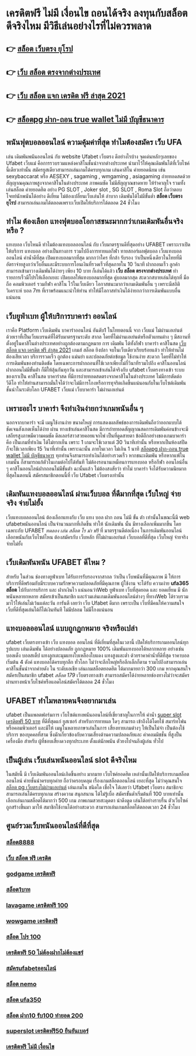 # เครดิตฟรี ไม่มี เงื่อนไข ถอนได้จริง ลงทุนกับสล็อต ดีจริงไหม มีวิธีเล่นอย่างไรที่ไม่ควรพลาด

## 👉 [สล็อต เว็บตรง ยุโรป](https://www.ufaeat.com/register/)
## 👉 [เว็บ สล็อต ตรงจากต่างประเทศ](https://www.ufaeat.com/regis-ufabet-master-free/)
## 👉 [เว็บ สล็อต แจก เครดิต ฟรี ล่าสุด 2021](https://www.ufaeat.com/)
## 👉 [สล็อตpg ฝาก-ถอน true wallet ไม่มี บัญชีธนาคาร](https://www.ufaeat.com/credit-free-50/)

## พนันฟุตบอลออนไลน์    ความคุ้มค่าที่สุด ทำไมต้องสมัคร เว็บ UFA 

เล่น เดิมพันพนันออนไลน์ กับ website  Ufabet เว็บตรง ดีอย่างไรบ้าง จุดเด่นหลักๆเลยของ  Ufabet เว็บแม่  คือการรวบรวมแหล่งคาสิโนชั้นนำจากต่างประเทศ นำมาไว้ให้คุณเดิมพันได้ที่เว็บไซค์นี้เดียวเท่านั้น สมัครยูสเดียวสามารถเล่นเกมได้ครบทุกเกม เล่นคาสิโน ค่ายยอดนิยม  เช่น  sexybaccarat หรือ AESEXY , sagaming , wmgaming , asiagaming ถ่ายทอดสดด้วยสัญญาณคุณภาพสูงจากคาสิโนในต่างประเทศ ภาพคมชัด  ไม่มีสัญญาณขาดหาย  ให้รำคาญใจ  รวมทั้งเล่นสล็อต ค่ายยอดฮิต  อย่าง PG SLOT , Joker slot , SG SLOT , Roma Slot ถือว่าตอบโจทย์นักพนันได้อย่าง ดีเยี่ยม  ไม่ต้องเปลี่ยนเว็บเล่นให้ ลำบาก เดิมพันได้ไม่มีขั้นต่ำ **สล็อต เว็บตรง ยุโรป** สามารถเล่นเกมได้ตลอดเพราะเว็บเปิดให้บริการได้ตลอด 24 ชั่วโมง


## ทำไม ต้องเลือก แทงฟุตบอลโอกาสชนะมากกว่าเกมเดิมพันอื่นจริงหรือ ?

แทงบอล เว็บไหนดี ทำไมต้องแทงบอลออนไลน์ กับ  เว็บมาตรฐานดีที่สุดอย่าง UFABET เพราะเราเปิดให้บริการ แทงบอล อย่างเป็นทางการ รวมไปถึงการทายผลกีฬา ทายสกอร์ผลฟุตบอล เว็บแทงบอลออนไลน์  ค่าน้ำดีที่สุด เปิดแทงบอลมากที่สุด มากกว่าใคร ที่กล้า รับรอง ว่าเป็นหนึ่งเดียวในไทยที่มีอัตราจ่ายสูงกว่าเว็บอื่นและมีระบบการโอนเงินที่รวดเร็วที่สุดภายใน 10 วินาที ฝากถอนเร็ว ลูกค้าสามารถเข้ามาวางเดิมพันได้ง่ายๆ เพียง 10 บาท ก็เล่นได้แล้ว **เว็บ สล็อต ตรงจากต่างประเทศ** ทำรายการเร็วมีโปรให้เลือกเยอะ เปิดบอลให้แทงบอลมากที่สุด คู่บอลมากสุด  สะดวกสบายเล่นได้ทุกที่ มือถือ คอมพิวเตอร์ รวมกีฬา คาสิโน ไว้ในเว็บเดียว โอกาสชนะมากว่าเกมเดิมพันอื่น ๆ เพราะมีสถิติ  วิเคราะห์ บอล 7m ที่เราพร้อมแนะนำให้ท่าน ทำให้มีโอกาสทำเงินได้ง่ายกกว่าการเดิมพันแบบอื่นแน่นอน


##  เว็บยูฟ่าเบท ผู้ให้บริการบาคาร่า ออนไลน์

เราคือ Platform เว็บเดิมพัน บาคาร่าออนไลน์ อันดับ1 ในไทยตอนนี้ จาก เว็บแม่  ไม่ผ่านเอเย่นต์ ด้วยเราที่เป็นเว็บแบรนด์ที่ได้รับมาตรฐานระดับ สากล โดยที่ไม่ผ่านเอเย่นต์หรือตัวแทนต่าง ๆ มีสถานที่ตั้งอยู่ในคาสิโนต่างประเทศอย่างถูกต้องตามกฏหมาย การ เดิมพัน ได้ทั้งกีฬา บาคาร่า คาสิโนสด [เว็บ สล็อต แจก เครดิต ฟรี ล่าสุด 2021](https://www.ufaeat.com/credit-free-50/) เกมส์ สล็อต ยิงปลา จบในเว็บเดียวเรียบร้อยแล้ว ทำให้ท่านไม่ต้องเสียเวลา บริการรวดเร็ว ถูกต้อง แม่นยำ และปลอดภัยต่อข้อมูล ใช้งานง่าย สะดวก โดยที่ไม่ทำให้การเดิมพันของท่านติดขัด โดยเฉพาะการฝากถอนที่ใช้เวลาเพียงไม่กี่วินาทีรวมไปถึง คาสิโนออนไลน์ฝากถอนไม่มีขั้นต่ํา ก็มีให้ลุ้นกันทุกวัน และสามารถเข้าเล่นได้จริงกับ  ufabet เว็บตรงทางเข้า  ระบบของเราเป็น คาสิโนสด บาคาร่าสด ที่มีการถ่ายทอดสดตรงจากคาสิโนในต่างประเทศ ไม่มีการตัดต่อวีดีโอ ทำให้ท่านสามารถมั่นใจได้ว่าจะไม่มีการโกงหรือการทุจริตเกิดขึ้นแน่นอนกับในเว็บไซต์เดิมพันชั้นนำในระดับโลก UFABET เว็บแม่ เว็บบาคาร่า ไม่ผ่านเอเย่นต์


##  เพราะอะไร  บาคาร่า จึงทำเงินง่ายกว่าเกมพนันอื่น ๆ 

นอกจากบาคาร่า จะมี  เมนูใช้งานง่าย  ขนาดใหญ่ การแสดงผลลัพธ์ของการเดิมพันถือว่าออกแบบได้ชัดเจนสังเกตเห็นได้ง่าย ผ่าน ทางเข้าเล่นคาสิโนสด  มีการถ่ายทอดสัญญาณสดการเดิมพันค่อนข้างจะมีเสถียรสูงภาพมีความคมชัด ดีลเลอร์สาวสวยคอยแจกไพ่ เป็นที่ดูดสายตา ข้อดีอีกอย่างของเกมบาคาร่าคือ เป็นเกมที่ทำเงิน  ได้ไม่ยากเย็น  เพราะ 1 เกมจะใช้เวลาแต่ 30 วินาทีเท่านั้น หรือหากเป็นห้องสปีด ก็จะใช้เวลาเพียง 15  วินาที่เท่านั้น เพราะฉะนั้น  ภายในเวลา ไม่เกิน 1 นาที [สล็อตpg ฝาก-ถอน true wallet ไม่มี บัญชีธนาคาร](https://www.ufaeat.com/ทางเข้ายูฟ่าเบท-ufabet/) ทุกท่านจึงสามารถทำเงินได้อย่างรวดเร็ว หากชนะเดิมพัน หรือหากแพ้ในเกมนั้น ก็สามารถแก้ตัวในเกมต่อไปได้ทันที ไม่ต้องรอนานเหมือนการแทงบอล หรือกีฬา ออนไลน์อื่น ๆ คาสิโนออนไลน์ฝากถอนไม่มีขั้นต่ํา ฉะนั้นแล้ว ไม่ต้องสงสัยว่า ทำไม่ บาคาร่า จึงได้รับความนิยมากที่สุดในตอนนี้ สมัครสมาชิกตอนนี้ที่  เว็บ Ufabet  เว็บตรงเท่านั้น


##  เดิมพันแทงบอลออนไลน์ ผ่านเว็บบอล ที่ดีมากที่สุด  เว็บใหญ่ จ่ายจริง จ่ายไม่ยั้ง

เว็บแทงบอลออนไลน์ ต้องเลือกแทงกับ เว็บ แทง บอล ฝาก ถอน ไม่มี ขั้น ต่ํา เท่านั้นในขณะนี้มี web ufabetพนันออนไลน์ เป็นจำนวนมากที่เกิดขึ้น ทำให้ นักเดิมพัน นั้น มีทางเลือกเพิ่มมากขึ้น โดยเฉพาะกับ UFABET *ทดลอง เล่น สล็อต โร ม่า ฟรี* ที่   มาตรฐานดีต่อเนื่อง ในการเดิมพันออนไลน์ เลือกพนันกับเว็บไซต์ไหน ต้องสมัครกับ เว็บหลัก ที่ไม่ผ่านเอเย่นต์  เว็บบอลที่ดีที่สุด เว็บใหญ่ จ่ายจริง จ่ายไม่ยั้ง

##  เว็บเดิมพันพนัน UFABET ดีไหม ?

สำหรับ ในส่วน  ช่องทางยูฟ่าเบท  ได้รับการรับรองจากสากล ว่าเป็น เว็บพนันที่มีคุณภาพ  มี ให้การบริการที่ดีพร้อมกับมีระบบความรักษาความปลอดภัยที่มีคุณภาพ  ผู้ใช้งาน จะได้รับ ความง่าย   **ufa365 สล็อต** ไปกับการบริการ  และ ฝากเงินไว แน่นอนว่าWeb  ยูฟ่าเบท   เว็บที่สุดยอด และ ยอดเยี่ยม  มี นักพนันหลายกหลาย สมัครเข้าเป็นสมาชิก  และร่วมเล่นเกมเดิมพันออนไลน์ต่างๆ ที่ทางWeb ได้รวบรวมมาไว้ให้เล่นไม่เว้นแต่ละวัน การันตี เลยว่า เว็บ Ufabet   ดีมาก เพราะเป็น เว็บที่มีคนให้ความสนใจ เว็บที่ดีที่สุดเล่นได้ก็ได้เงินทันที ไม่มีปลอม ไม่มีโกงแน่นอน


## แทงบอลออนไลน์ แบบถูกฏกหมาย จริงหรือเปล่า

 ufabet เว็บตรงทางเข้า  เว็บ แทงบอล ออนไลน์ ที่ดีเยี่ยมที่สุดในเวลานี้ เปิดให้บริการเกมออนไลน์ทุก รูปแบบ   เล่นเดิมพัน ได้อย่างปลอดภัย ถูกกฏหมาย 100% เดิมพันแทงบอลได้หลากหลาย  อย่างเช่นบอลเต็ง บอลสเต็ป แทงลูกเตะมุมแทงใบเหลืองใบแดง แทงสูงและต่ำ ด้วยราคาค่าน้ำที่ดีที่สุด ราคาบอลเริ่มต้น 4 ตังค์ แทงบอลได้ครบทุกลีก ทั่วโลก ไม่ว่าจะลีกใหญ่หรือลีกเล็กก็ตาม รวมไปถึงสามารถเล่นคาสิโนชั้นนำจากค่ายดัง ใน ระดับเอเชีย เล่นเกมสล็อตยอดฮิต ได้มากมายกว่า 300 เกม หากคุณสนใจสมัครเป็นสมาชิก  ufabet *สล็อต 179* เว็บตรงทางเข้า  สามารถสมัครได้ง่ายหลายช่องทางไม่ว่าจะสมัครผ่านทางหน้าเว็บไซค์หรือแอดไลน์สมัครได้ตลอด 24 ชั่วโมง

## UFABET ทำไมหลายคนจึงอยากมาเล่น
ufabet  เป็นแพลตฟอร์มการ เว็บไซต์แทงพนันออนไลน์ที่เชี่ยวชาญในการให้ ค่าน้ำ [super slot เครดิตฟรี 50 บาท](https://www.ufaeat.com/credit-free-50/) ที่ดีที่สุดแก่ ยูสเซอร์ สำหรับการทายผล ใดๆ สามารถ เข้าถึงได้โดยใช้  สมาร์ทโฟน หรือคอมพิวเตอร์ และมีให้  เมนูในหลายภาษาเล่นในการ  เสี่ยงทายเกมต่างๆ  ให้เป็นไม่จำ เป็นต้องใช้บริการ ของบุคคลที่สาม ซึ่งมักเกี่ยวข้องกับความเสี่ยงด้านความปลอดภัยและ ค่าคอมมิชชั่น ที่สูงป็นเครื่องมือ สำหรับ  ผู้ที่ชอบเสี่ยงดวงทุกประเภท ตั้งแต่นักพนัน ตัวยงไปจนถึงผู้เล่น ทั่วไป


##  เป็นผู้เล่น  เว็บเล่นพนันออนไลน์ slot  ดีจริงไหม

 ในสมัยนี้ มี เว็บเดิมพันออนไลน์เกิดขึ้นอย่าง มากมาย เว็บไซค์ยอดฮิต เหล่านั้นเปิดให้บริการเกมสล็อตออนไลน์  ค่ายชั้นนำครบทุกค่าย  ถือว่าครอบคลุม เรื่องเกมสล็อตออนไลน์ เยอะที่สุด ไม่ว่าคุณสนใจ [สล็อต pg เว็บตรงไม่ผ่านเอเย่นต์](https://www.ufaeat.com/register/) เล่นเกมใน ชนิดใด  เชื่อใจ ได้เลยว่า Ufabet เว็บตรง  สมาชิกจะสามารถเล่นได้ครบทุกเกม สร้างความ สนุกสนาน ได้ไม่รู้เบื่อ สมัครขั้นต่ำเริ่มต้นที่ 100 บาทเท่านั้น เลือกเล่นเกมสล็อตได้มากว่า 500 เกม ภาพเกมสวยสะดุดตา น่าดึงดูด เล่นได้อย่างราบรื่น ตัวเว็บไซค์ถูกสร้างขึ้นมา มาให้ สมาชิกใช้งานได้อย่างสะดวก สามารถเล่นเกมสล็อตได้ตลอดเวลา 24 ชั่วโมง

## ศูนย์รวมเว็บพนันออนไลน์ที่ดีที่สุด

### [สล็อต8888](https://atom.io/themes/ทางเข้า%20ufabet%20เว็บบริษัท%20betflik%20เครดิตฟรี%20ล่าสุด%20008%20สล็อต%20สมัครฟรี%20ฟรีเครดิต%20100%)
### [เว็บ สล็อต ฟรี เครดิต](https://atom.io/themes/ทางเข้า%20ufabet%20เว็บบริษัท%20pgjazzเครดิตฟรี%20008%20สล็อต%20สมัครฟรี%20ฟรีเครดิต%20100%)
### [godgame เครดิตฟรี](https://atom.io/themes/ทางเข้า%20ufabet%20เว็บบริษัท%20เครดิตฟรี%20กดรับเอง%20ได้จริงไม่ต้องแชร์%20008%20สล็อต%20สมัครฟรี%20ฟรีเครดิต%20100%)
### [สล็อต1บาท](https://atom.io/themes/ทางเข้า%20ufabet%20เว็บบริษัท%20สล็อต365%20008%20สล็อต%20สมัครฟรี%20ฟรีเครดิต%20100%)
### [lavagame เครดิตฟรี 100](https://atom.io/themes/ทางเข้า%20ufabet%20เว็บบริษัท%20สล็อต%20168%20โอน%20ผ่าน%20วอ%20เลท%20ไม่มี%20ขั้น%20ต่ํา%20008%20สล็อต%20สมัครฟรี%20ฟรีเครดิต%20100%)
### [wowgame เครดิตฟรี](https://atom.io/themes/ทางเข้า%20ufabet%20เว็บบริษัท%20สล็อต20รับ100%20008%20สล็อต%20สมัครฟรี%20ฟรีเครดิต%20100%)
### [สล็อต โปร 100](https://atom.io/themes/ทางเข้า%20ufabet%20เว็บบริษัท%20เครดิตฟรี%20ไม่ต้องฝาก%20ไม่ต้องแชร์%202022%20กดรับเอง%20008%20สล็อต%20สมัครฟรี%20ฟรีเครดิต%20100%)
### [เครดิตฟรี 50 ไม่ต้องฝากไม่ต้องแชร์](https://atom.io/themes/ทางเข้า%20ufabet%20เว็บบริษัท%20ซุปเปอร์%20สล็อต%20ใหม่ล่าสุด%20008%20สล็อต%20สมัครฟรี%20ฟรีเครดิต%20100%)
### [สมัครufabetออนไลน์](https://atom.io/themes/ทางเข้า%20ufabet%20เว็บบริษัท%20winner55%20เครดิตฟรี%20ยืนยัน%20ตัว%20ตน%20008%20สล็อต%20สมัครฟรี%20ฟรีเครดิต%20100%)
### [สล็อต nemo](https://atom.io/themes/ทางเข้า%20ufabet%20เว็บบริษัท%20สล็อต681%20008%20สล็อต%20สมัครฟรี%20ฟรีเครดิต%20100%)
### [สล็อต ufa350](https://atom.io/themes/ทางเข้า%20ufabet%20เว็บบริษัท%20ยิงปลา%20เครดิตฟรี%20100%20ไม่ต้องฝาก%20008%20สล็อต%20สมัครฟรี%20ฟรีเครดิต%20100%)
### [สล็อต ฝาก10 รับ100 ทำยอด 200](https://atom.io/themes/ทางเข้า%20ufabet%20เว็บบริษัท%20เครดิตฟรี%20กด%20รับ%20เอง%2088%202022%20008%20สล็อต%20สมัครฟรี%20ฟรีเครดิต%20100%)
### [superslot เครดิตฟรี50 ยืนยันเบอร์](https://atom.io/themes/ทางเข้า%20ufabet%20เว็บบริษัท%20สล็อต%20ผ่าน%20ท%20รู%20วอ%20เลท%20008%20สล็อต%20สมัครฟรี%20ฟรีเครดิต%20100%)
### [เครดิตฟรี ไม่มี เงื่อนไข](https://atom.io/themes/ทางเข้า%20ufabet%20เว็บบริษัท%20สล็อตpgเว็บตรงไม่ผ่านเอเย่นต์ไม่มีขั้นต่ํา%20008%20สล็อต%20สมัครฟรี%20ฟรีเครดิต%20100%)